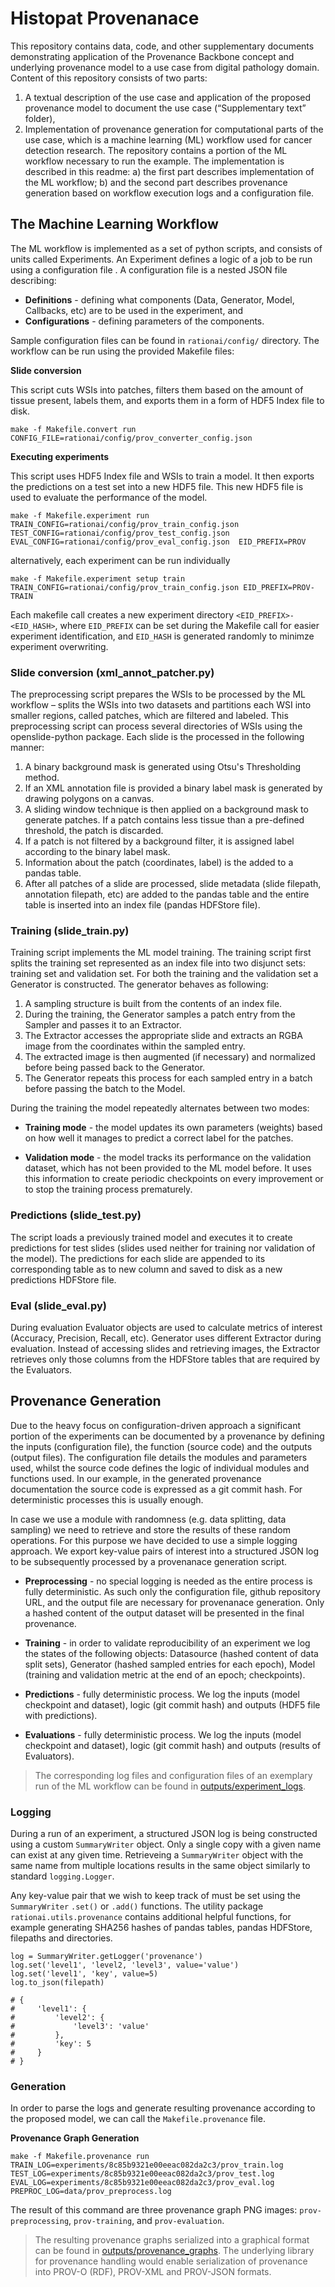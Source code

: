 # Histopat Provenanace

This repository contains data, code, and other supplementary documents demonstrating application of the Provenance Backbone concept and underlying provenance model to a use case from digital pathology domain. Content of this repository consists of two parts:

1.  A textual description of the use case and application of the proposed provenance model to document the use case (“Supplementary text” folder),
2.	Implementation of provenance generation for computational parts of the use case, which is a machine learning (ML) workflow used for cancer detection research. The repository contains a portion of the ML workflow necessary to run the example. The implementation is described in this readme: a) the first part describes implementation of the ML workflow; b) and the second part describes provenance generation based on workflow execution logs and a configuration file. 


## The Machine Learning Workflow

The ML workflow is implemented as a set of python scripts, and consists of units called Experiments. An Experiment defines a logic of a job to be run using a configuration file . A configuration file is a nested JSON file describing:

- **Definitions** - defining what components (Data, Generator, Model, Callbacks, etc) are to be used in the experiment, and
- **Configurations** - defining parameters of the components.

Sample configuration files can be found in `rationai/config/` directory. The workflow can be run using the provided Makefile files:

**Slide conversion**

This script cuts WSIs into patches, filters them based on the amount of tissue present, labels them, and exports them in a form of HDF5 Index file to disk.

`make -f Makefile.convert run 
CONFIG_FILE=rationai/config/prov_converter_config.json`

**Executing experiments**

This script uses HDF5 Index file and WSIs to train a model. It then exports the predictions on a test set into a new HDF5 file. This new HDF5 file is used to evaluate the performance of the model.

`make -f Makefile.experiment run 
TRAIN_CONFIG=rationai/config/prov_train_config.json 
TEST_CONFIG=rationai/config/prov_test_config.json 
EVAL_CONFIG=rationai/config/prov_eval_config.json 
EID_PREFIX=PROV`

alternatively, each experiment can be run individually

`make -f Makefile.experiment setup train 
TRAIN_CONFIG=rationai/config/prov_train_config.json EID_PREFIX=PROV-TRAIN` 

Each makefile call creates a new experiment directory `<EID_PREFIX>-<EID_HASH>`, where `EID_PREFIX` can be set during the Makefile call for easier experiment identification, and `EID_HASH` is generated randomly to minimze experiment overwriting.

### Slide conversion (xml_annot_patcher.py)

The preprocessing script prepares the WSIs to be processed by the ML workflow – splits the WSIs into two datasets and partitions each WSI into smaller regions, called patches, which are filtered and labeled. This preprocessing script  can process several directories of WSIs using the openslide-python package. Each slide is the processed in the following manner:

1. A binary background mask is generated using Otsu's Thresholding method.
2. If an XML annotation file is provided a binary label mask is generated by drawing polygons on a canvas. 
3. A sliding window technique is then applied on a background mask to generate patches. If a patch contains less tissue than a pre-defined threshold, the patch is discarded.
4. If a patch is not filtered by a background filter, it is assigned label according to the binary label mask.
5. Information about the patch (coordinates, label) is the added to a pandas table.
6. After all patches of a slide are processed, slide metadata (slide filepath, annotation filepath, etc) are added to the pandas table and the entire table is inserted into an index file (pandas HDFStore file).

### Training (slide_train.py)

Training script implements the ML model training. The training script first splits the training set represented as an index file into two disjunct sets: training set and validation set. For both the training and the validation set a Generator is constructed. The generator behaves as following:

1. A sampling structure  is built from the contents of an index file.
2. During the training, the Generator samples a patch entry from the Sampler and passes it to an Extractor.
3. The Extractor accesses the appropriate slide and extracts an RGBA image from the coordinates within the sampled entry.
4. The extracted image is then augmented (if necessary) and normalized before being passed back to the Generator.
5. The Generator repeats this process for each sampled entry in a batch before passing the batch to the Model.

During the training the model repeatedly alternates between two modes:

- **Training mode** - the model updates its own parameters (weights) based on how well it manages to predict a correct label for the patches.

- **Validation mode** - the model tracks its performance on the validation dataset, which has not been provided to the ML model before. It uses this information to create periodic checkpoints on every improvement or to stop the training process prematurely.

### Predictions (slide_test.py)

The script loads a previously trained model and executes it to create predictions for test slides (slides used neither for training nor validation of the model). The predictions for each slide are appended to its corresponding table as to new column and saved to disk as a new predictions HDFStore file.

### Eval (slide_eval.py)

During evaluation Evaluator objects are used to calculate metrics of interest (Accuracy, Precision, Recall, etc). Generator uses different Extractor during evaluation. Instead of accessing slides and retrieving images, the Extractor retrieves only those columns from the HDFStore tables that are required by the Evaluators.



## Provenance Generation

Due to the heavy focus on configuration-driven approach a significant portion of the experiments can be documented by a provenance by defining the inputs (configuration file), the function (source code) and the outputs (output files). The configuration file details the modules and parameters used, whilst the source code defines the logic of individual modules and functions used. In our example, in the generated provenance documentation the source code is expressed as a git commit hash. For deterministic processes this is usually enough. 

In case we use a module with randomness (e.g. data splitting, data sampling) we need to retrieve and store the results of these random operations. For this purpose we have decided to use a simple logging approach. We export key-value pairs of interest into a structured JSON log to be subsequently processed by a provenanace generation script.

- **Preprocessing** - no special logging is needed as the entire process is fully deterministic. As such only the configuration file, github repository URL, and the output file are necessary for provenanace generation. Only a hashed content of the output dataset will be presented in the final provenance.

- **Training** - in order to validate reproducibility of an experiment we log the states of the following objects: Datasource (hashed content of data split sets), Generator (hashed sampled entries for each epoch), Model (training and validation metric at the end of an epoch; checkpoints). 

- **Predictions** - fully deterministic process. We log the inputs (model checkpoint and dataset), logic (git commit hash) and outputs (HDF5 file with predictions).

- **Evaluations** - fully deterministic process. We log the inputs (model checkpoint and dataset), logic (git commit hash) and outputs (results of Evaluators). 

> The corresponding log files and configuration files of an exemplary run of the ML workflow can be found in [outputs/experiment_logs](/outputs/experiment_logs).

### Logging

During a run of an experiment, a structured JSON log is being constructed using a custom `SummaryWriter` object. Only a single copy with a given name can exist at any given time. Retrieveing a `SummaryWriter` object with the same name from multiple locations results in the same object similarly to standard `logging.Logger`. 

Any key-value pair that we wish to keep track of must be set using the `SummaryWriter` `.set()` or `.add()` functions. The utility package `rationai.utils.provenance` contains additional helpful functions, for example generating SHA256 hashes of pandas tables, pandas HDFStore, filepaths and directories.

```
log = SummaryWriter.getLogger('provenance')
log.set('level1', 'level2, 'level3', value='value')
log.set('level1', 'key', value=5)
log.to_json(filepath)

# {
#     'level1': {
#         'level2': {
#             'level3': 'value'
#         },
#         'key': 5
#     }
# }

```



### Generation

In order to parse the logs and generate resulting provenance according to the proposed model, we can call the `Makefile.provenance` file.

**Provenance Graph Generation**

`make -f Makefile.provenance run TRAIN_LOG=experiments/8c85b9321e00eeac082da2c3/prov_train.log TEST_LOG=experiments/8c85b9321e00eeac082da2c3/prov_test.log EVAL_LOG=experiments/8c85b9321e00eeac082da2c3/prov_eval.log PREPROC_LOG=data/prov_preprocess.log`

The result of this command are three provenance graph PNG images: `prov-preprocessing`, `prov-training`, and `prov-evaluation`.

> The resulting provenance graphs serialized into a graphical format can be found in [outputs/provenance_graphs](outputs/provenance_graphs). The underlying library for provenance handling would enable serialization of provenance into PROV-O (RDF), PROV-XML and PROV-JSON formats.


